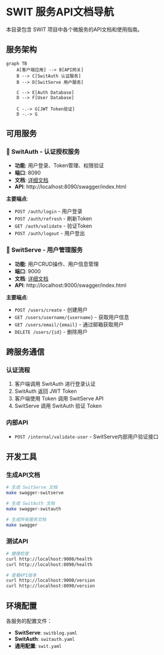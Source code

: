 # SWIT 服务API文档导航

本目录包含 SWIT 项目中各个微服务的API文档和使用指南。

## 服务架构

```mermaid
graph TB
    A[客户端应用] --> B[API网关]
    B --> C[SwitAuth 认证服务]
    B --> D[SwitServe 用户服务]
    
    C --> E[Auth Database]
    D --> F[User Database]
    
    C -.-> G[JWT Token验证]
    D -.-> G
```

## 可用服务

### 🔐 SwitAuth - 认证授权服务
- **功能**: 用户登录、Token管理、权限验证
- **端口**: 8090
- **文档**: [详细文档](./switauth/README.md)
- **API**: http://localhost:8090/swagger/index.html

**主要端点**:
- `POST /auth/login` - 用户登录
- `POST /auth/refresh` - 刷新Token
- `GET /auth/validate` - 验证Token
- `POST /auth/logout` - 用户登出

### 👥 SwitServe - 用户管理服务
- **功能**: 用户CRUD操作、用户信息管理
- **端口**: 9000  
- **文档**: [详细文档](./switserve/README.md)
- **API**: http://localhost:9000/swagger/index.html

**主要端点**:
- `POST /users/create` - 创建用户
- `GET /users/username/{username}` - 获取用户信息
- `GET /users/email/{email}` - 通过邮箱获取用户
- `DELETE /users/{id}` - 删除用户

## 跨服务通信

### 认证流程
1. 客户端调用 SwitAuth 进行登录认证
2. SwitAuth 返回 JWT Token
3. 客户端使用 Token 调用 SwitServe API
4. SwitServe 调用 SwitAuth 验证 Token

### 内部API
- `POST /internal/validate-user` - SwitServe内部用户验证接口

## 开发工具

### 生成API文档
```bash
# 生成 SwitServe 文档
make swagger-switserve

# 生成 SwitAuth 文档  
make swagger-switauth

# 生成所有服务文档
make swagger
```

### 测试API
```bash
# 健康检查
curl http://localhost:9000/health
curl http://localhost:8090/health

# 查看API版本
curl http://localhost:9000/version
curl http://localhost:8090/version
```

## 环境配置

各服务的配置文件：
- **SwitServe**: `switblog.yaml`
- **SwitAuth**: `switauth.yaml`
- **通用配置**: `swit.yaml` 